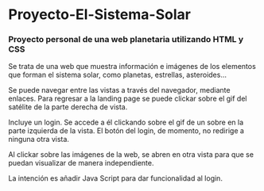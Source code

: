 # Proyecto-El-Sistema-Solar

<h3>Proyecto personal de una web planetaria utilizando HTML y CSS</h3>

<p>Se trata de una web que muestra información e imágenes de los elementos que forman el sistema solar, como planetas, estrellas, asteroides...</p>
<p>Se puede navegar entre las vistas a través del navegador, mediante enlaces. Para regresar a la landing page se puede clickar sobre el gif del satélite de la parte derecha de vista.</p>
<p>Incluye un login. Se accede a él clickando sobre el gif de un sobre en la parte izquierda de la vista. El botón del login, de momento, no redirige a ninguna otra vista.</p>
<p>Al clickar sobre las imágenes de la web, se abren en otra vista para que se puedan visualizar de manera independiente.</p>
<p>La intención es añadir Java Script para dar funcionalidad al login.</p>
